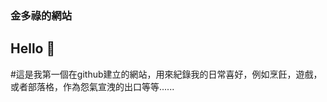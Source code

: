 ### 金多祿的網站

## Hello  👋

#這是我第一個在github建立的網站，用來紀錄我的日常喜好，例如烹飪，遊戲，或者部落格，作為怨氣宣洩的出口等等......

<!--
**KimTorLook/KimTorLook** is a ✨ _special_ ✨ repository because its `README.md` (this file) appears on your GitHub profile.

Here are some ideas to get you started:

- 🔭 I’m currently working on ...
- 🌱 I’m currently learning ...
- 👯 I’m looking to collaborate on ...
- 🤔 I’m looking for help with ...
- 💬 Ask me about ...
- 📫 How to reach me: ...
- 😄 Pronouns: ...
- ⚡ Fun fact: ...
-->
